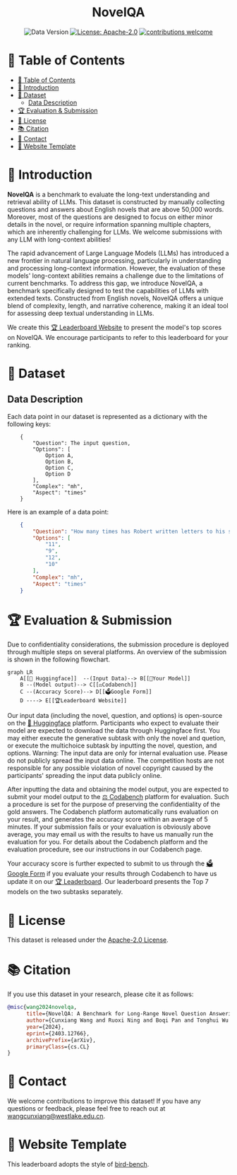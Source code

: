 <div align="center">
  <h1> NovelQA </h1>
  
  ![Data Version](https://img.shields.io/badge/Data%20Version-1.0.0-blue.svg?style=for-the-badge&logo=appveyor)
  [![License: Apache-2.0](https://img.shields.io/crates/l/Ap?style=for-the-badge)](https://opensource.org/licenses/Apache-2.0)
  [![contributions welcome](https://img.shields.io/badge/contributions-welcome-brightgreen.svg?style=for-the-badge)](https://github.com/NovelQA/novelqa.github.io/issues)
</div>

# 📌 Table of Contents
- [📌 Table of Contents](#-table-of-contents)
- [🚀 Introduction](#-introduction)
- [📝 Dataset](#-dataset)
  - [Data Description](#data-description)
- [🏆 Evaluation \& Submission](#-evaluation--submission)
- [📜 License](#-license)
- [📚 Citation](#-citation)
- [📮 Contact](#-contact)
- [🎨 Website Template](#-website-template)
  
# 🚀 Introduction

  **NovelQA** is a benchmark to evaluate the long-text understanding and retrieval ability of LLMs. This dataset is constructed by manually collecting questions and answers about English novels that are above 50,000 words. Moreover, most of the questions are designed to focus on either minor details in the novel, or require information spanning multiple chapters, which are inherently challenging for LLMs. We welcome submissions with any LLM with long-context abilities!

  The rapid advancement of Large Language Models (LLMs) has introduced a new frontier in natural language processing, particularly in understanding and processing long-context information. However, the evaluation of these models' long-context abilities remains a challenge due to the limitations of current benchmarks. To address this gap, we introduce NovelQA, a benchmark specifically designed to test the capabilities of LLMs with extended texts. Constructed from English novels, NovelQA offers a unique blend of complexity, length, and narrative coherence, making it an ideal tool for assessing deep textual understanding in LLMs. 

  We create this [🏆 Leaderboard Website](https://novelqa.github.io/) to present the model's top scores on NovelQA. We encourage participants to refer to this leaderboard for your ranking.


# 📝 Dataset
  ## Data Description

  Each data point in our dataset is represented as a dictionary with the following keys:
```
    {
        "Question": The input question,
        "Options": [
            Option A,
            Option B,
            Option C,
            Option D
        ],
        "Complex": "mh",
        "Aspect": "times"
    }
```
  Here is an example of a data point:
```json
    {
        "Question": "How many times has Robert written letters to his sister?",
        "Options": [
            "11",
            "9",
            "12",
            "10"
        ],
        "Complex": "mh",
        "Aspect": "times"
    }
```
 
# 🏆 Evaluation & Submission

  Due to confidentiality considerations, the submission procedure is deployed through multiple steps on several platforms. An overview of the submission is shown in the following flowchart.

```mermaid
graph LR
    A[[🤗 Huggingface]]  --(Input Data)--> B[[🤖Your Model]]
    B --(Model output)--> C[[⚖️Codabench]]
    C --(Accuracy Score)--> D[[🗳️Google Form]]
    D ----> E[[🏆Leaderboard Website]]
```

  Our input data (including the novel, question, and options) is open-source on the [🤗 Huggingface]() platform. Participants who expect to evaluate their model are expected to download the data through Huggingface first. You may either execute the generative subtask with only the novel and quetion, or execute the multichoice subtask by inputting the novel, question, and options. Warning: The input data are only for internal evaluation use. Please do not publicly spread the input data online. The competition hosts are not responsible for any possible violation of novel copyright caused by the participants' spreading the input data publicly online.

  After inputting the data and obtaining the model output, you are expected to submit your model output to the [⚖️ Codabench](https://www.codabench.org/competitions/2295/) platform for evaluation. Such a procedure is set for the purpose of preserving the confidentiality of the gold answers. The Codabench platform automatically runs evaluation on your result, and generates the accuracy score within an average of 5 minutes. If your submission fails or your evaluation is obviously above average, you may email us with the results to have us manually run the evaluation for you. For details about the Codabench platform and the evaluation procedure, see our instructions in our Codabench page.

  Your accuracy score is further expected to submit to us through the [🗳️ Google Form](https://docs.google.com/forms/d/e/1FAIpQLSdGneRm_Cna6sigDaugGEToVDjlAR0cogAI105fZa4dvILbnA/viewform?usp=sf_link) if you evaluate your results through Codabench to have us update it on our [🏆 Leaderboard](https://novelqa.github.io/). Our leaderboard presents the Top 7 models on the two subtasks separately.

# 📜 License

This dataset is released under the [Apache-2.0 License](LICENSE).

# 📚 Citation

If you use this dataset in your research, please cite it as follows:
```bibtex
@misc{wang2024novelqa,
      title={NovelQA: A Benchmark for Long-Range Novel Question Answering}, 
      author={Cunxiang Wang and Ruoxi Ning and Boqi Pan and Tonghui Wu and Qipeng Guo and Cheng Deng and Guangsheng Bao and Qian Wang and Yue Zhang},
      year={2024},
      eprint={2403.12766},
      archivePrefix={arXiv},
      primaryClass={cs.CL}
}
```
# 📮 Contact
We welcome contributions to improve this dataset! 
If you have any questions or feedback, please feel free to reach out at wangcunxiang@westlake.edu.cn.

# 🎨 Website Template

This leaderboard adopts the style of [bird-bench](https://github.com/bird-bench/bird-bench.github.io).
